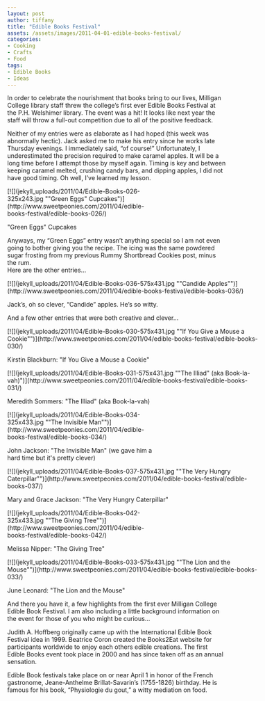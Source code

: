 ```yaml
---
layout: post
author: tiffany
title: "Edible Books Festival"
assets: /assets/images/2011-04-01-edible-books-festival/
categories: 
- Cooking
- Crafts
- Food
tags: 
- Edible Books
- Ideas
---
```


In order to celebrate the nourishment that books bring to our lives, Milligan College library staff threw the college’s first ever Edible Books Festival at the P.H. Welshimer library. The event was a hit! It looks like next year the staff will throw a full-out competition due to all of the positive feedback.

Neither of my entries were as elaborate as I had hoped (this week was abnormally hectic). Jack asked me to make his entry since he works late Thursday evenings. I immediately said, “of course!” Unfortunately, I underestimated the precision required to make caramel apples. It will be a long time before I attempt those by myself again. Timing is key and between keeping caramel melted, crushing candy bars, and dipping apples, I did not have good timing. Oh well, I’ve learned my lesson.

<div id="attachment_544" style="width: 335px" class="wp-caption aligncenter">[![](jekyll_uploads/2011/04/Edible-Books-026-325x243.jpg ""Green Eggs" Cupcakes")](http://www.sweetpeonies.com/2011/04/edible-books-festival/edible-books-026/)

"Green Eggs" Cupcakes

</div>

Anyways, my “Green Eggs” entry wasn’t anything special so I am not even going to bother giving you the recipe. The icing was the same powdered sugar frosting from my previous Rummy Shortbread Cookies post, minus the rum.  
Here are the other entries…

<div id="attachment_549" style="width: 585px" class="wp-caption alignleft">[![](jekyll_uploads/2011/04/Edible-Books-036-575x431.jpg ""Candide Apples"")](http://www.sweetpeonies.com/2011/04/edible-books-festival/edible-books-036/)

Jack’s, oh so clever, “Candide” apples. He’s so witty.

</div>

And a few other entries that were both creative and clever…

<div id="attachment_545" style="width: 585px" class="wp-caption alignleft">[![](jekyll_uploads/2011/04/Edible-Books-030-575x431.jpg ""If You Give a Mouse a Cookie"")](http://www.sweetpeonies.com/2011/04/edible-books-festival/edible-books-030/)

Kirstin Blackburn: "If You Give a Mouse a Cookie"

</div>

<div id="attachment_546" style="width: 585px" class="wp-caption alignleft">[![](jekyll_uploads/2011/04/Edible-Books-031-575x431.jpg ""The Illiad" (aka Book-la-vah)")](http://www.sweetpeonies.com/2011/04/edible-books-festival/edible-books-031/)

Meredith Sommers: "The Illiad" (aka Book-la-vah)

</div>

<div id="attachment_548" style="width: 335px" class="wp-caption aligncenter">[![](jekyll_uploads/2011/04/Edible-Books-034-325x433.jpg ""The Invisible Man"")](http://www.sweetpeonies.com/2011/04/edible-books-festival/edible-books-034/)

John Jackson: "The Invisible Man" (we gave him a hard time but it's pretty clever)

</div>

<div id="attachment_550" style="width: 585px" class="wp-caption alignleft">[![](jekyll_uploads/2011/04/Edible-Books-037-575x431.jpg ""The Very Hungry Caterpillar"")](http://www.sweetpeonies.com/2011/04/edible-books-festival/edible-books-037/)

Mary and Grace Jackson: "The Very Hungry Caterpillar"

</div>

<div id="attachment_551" style="width: 335px" class="wp-caption aligncenter">[![](jekyll_uploads/2011/04/Edible-Books-042-325x433.jpg ""The Giving Tree"")](http://www.sweetpeonies.com/2011/04/edible-books-festival/edible-books-042/)

Melissa Nipper: "The Giving Tree"

</div>

<div id="attachment_547" style="width: 585px" class="wp-caption alignleft">[![](jekyll_uploads/2011/04/Edible-Books-033-575x431.jpg ""The Lion and the Mouse"")](http://www.sweetpeonies.com/2011/04/edible-books-festival/edible-books-033/)

June Leonard: "The Lion and the Mouse"

</div>

And there you have it, a few highlights from the first ever Milligan College Edible Book Festival. I am also including a little background information on the event for those of you who might be curious…

Judith A. Hoffberg originally came up with the International Edible Book Festival idea in 1999\. Beatrice Coron created the Books2Eat website for participants worldwide to enjoy each others edible creations. The first Edible Books event took place in 2000 and has since taken off as an annual sensation.

Edible Book festivals take place on or near April 1 in honor of the French gastronome, Jeane-Anthelme Brillat-Savarin’s (1755-1826) birthday. He is famous for his book, “Physiologie du gout,” a witty mediation on food.